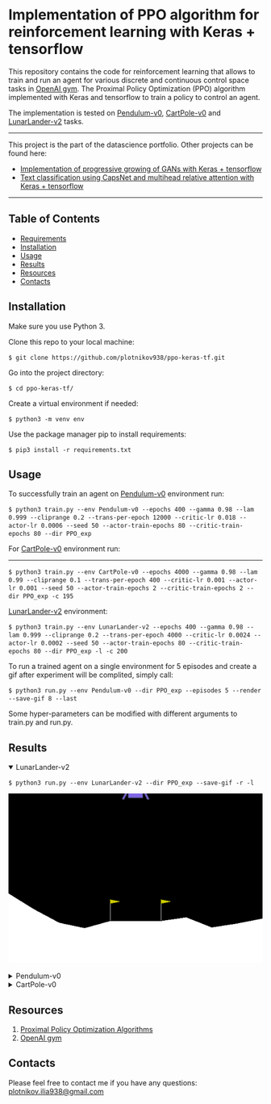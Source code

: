 # Implementation of PPO algorithm for reinforcement learning with Keras + tensorflow

This repository contains the code for reinforcement learning that allows to train and run an agent 
for various discrete and continuous control space tasks 
in [OpenAI gym](https://github.com/openai/gym). The Proximal Policy Optimization (PPO) algorithm implemented with Keras and tensorflow to train a policy to control an agent. 

The implementation is tested on [Pendulum-v0](https://github.com/openai/gym/wiki/Pendulum-v0), [CartPole-v0](https://github.com/openai/gym/wiki/CartPole-v0) and [LunarLander-v2](https://github.com/openai/gym/wiki/Leaderboard#lunarlander-v2) tasks. 

---
This project is the part of the datascience portfolio. Other projects can be found here:
* [Implementation of progressive growing of GANs with Keras + tensorflow](https://github.com/plotnikov938/pg-gans-keras-tf)
* [Text classification using CapsNet and multihead relative attention with Keras + tensorflow](https://github.com/plotnikov938/txt-class-keras-tf)
---

## Table of Contents
  * [Requirements](#requirements)
  * [Installation](#installation)
  * [Usage](#usage)
  * [Results](#results)
  * [Resources](#resources) 
  * [Contacts](#contacts)   

## Installation
Make sure you use Python 3.

Clone this repo to your local machine:
```
$ git clone https://github.com/plotnikov938/ppo-keras-tf.git
```
Go into the project directory:
```
$ cd ppo-keras-tf/
```
Create a virtual environment if needed:
```
$ python3 -m venv env
```
Use the package manager pip to install requirements:
```
$ pip3 install -r requirements.txt
```

## Usage
To successfully train an agent on [Pendulum-v0](https://github.com/openai/gym/wiki/Pendulum-v0) environment run:
```
$ python3 train.py --env Pendulum-v0 --epochs 400 --gamma 0.98 --lam 0.999 --cliprange 0.2 --trans-per-epoch 12000 --critic-lr 0.018 --actor-lr 0.0006 --seed 50 --actor-train-epochs 80 --critic-train-epochs 80 --dir PPO_exp
```

For [CartPole-v0](https://github.com/openai/gym/wiki/CartPole-v0) environment run:

--- 
```
$ python3 train.py --env CartPole-v0 --epochs 4000 --gamma 0.98 --lam 0.99 --cliprange 0.1 --trans-per-epoch 400 --critic-lr 0.001 --actor-lr 0.001 --seed 50 --actor-train-epochs 2 --critic-train-epochs 2 --dir PPO_exp -c 195
```

[LunarLander-v2](https://github.com/openai/gym/wiki/Leaderboard#lunarlander-v2) environment: 
```
$ python3 train.py --env LunarLander-v2 --epochs 400 --gamma 0.98 --lam 0.999 --cliprange 0.2 --trans-per-epoch 4000 --critic-lr 0.0024 --actor-lr 0.0002 --seed 50 --actor-train-epochs 80 --critic-train-epochs 80 --dir PPO_exp -l -c 200
```

To run a trained agent on a single environment for 5 episodes and create 
a gif after experiment will be complited, simply call:
```
$ python3 run.py --env Pendulum-v0 --dir PPO_exp --episodes 5 --render --save-gif 8 --last
```
Some hyper-parameters can be modified with different arguments to train.py and run.py.

## Results

<details open>
  <summary>LunarLander-v2</summary>
 
  <pre><code id="code2">$ python3 run.py --env LunarLander-v2 --dir PPO_exp --save-gif -r -l</code></pre>

  <p align="center">
      <img id="preview" src="PPO_exp/results/LunarLander-v2.gif" width="640" name="gif" />
  </p>

</details>

<details>
  <summary>Pendulum-v0</summary>
 
  <pre><code id="code2">$ python3 run.py --env Pendulum-v0 --dir PPO_exp --save-gif -r -l</code></pre>

  <p align="center">
      <img id="preview" src="PPO_exp/results/Pendulum-v0.gif" width="640" name="gif" />
  </p>

</details>

<details>
  <summary>CartPole-v0</summary>
 
  <pre><code id="code2">$ python3 run.py --env CartPole-v0 --dir PPO_exp --save-gif -r -l</code></pre>
 
  <p align="center">
      <img id="preview" src="PPO_exp/results/CartPole-v0.gif" width="640" name="gif" />
  </p>

</details>

## Resources
1. [Proximal Policy Optimization Algorithms](https://arxiv.org/abs/1707.06347)
2. [OpenAI gym](https://gym.openai.com)

## Contacts
Please feel free to contact me if you have any questions:  [plotnikov.ilia938@gmail.com](mailto:plotnikov.ilia938@gmail.com)
